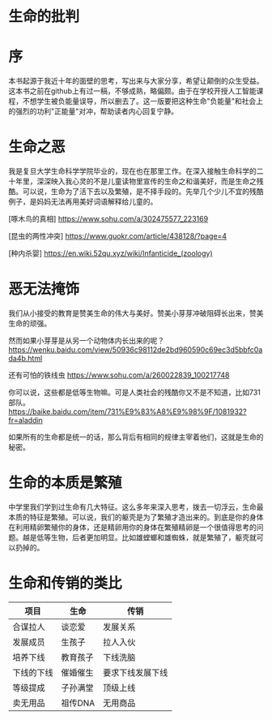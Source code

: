 # 生命的批判

# 序
  
本书起源于我近十年的面壁的思考，写出来与大家分享，希望让颠倒的众生受益。这本书之前在github上有过一稿，不够成熟，略偏颇。由于在学校开授人工智能课程，不想学生被负能量误导，所以删去了。这一版要把这种生命"负能量"和社会上的强烈的功利"正能量"对冲，帮助读者内心回复宁静。

# 生命之恶

我是复旦大学生命科学学院毕业的，现在也在那里工作。在深入接触生命科学的二十年里，深深映入我心灵的不是儿童读物里宣传的生命之和谐美好，而是生命之残酷。可以说，生命为了活下去以及繁殖，是不择手段的。先举几个少儿不宜的残酷例子，是妈妈无法再用美好词语解释给儿童的。

[啄木鸟的真相] https://www.sohu.com/a/302475577_223169 

[昆虫的两性冲突] https://www.guokr.com/article/438128/?page=4

[种内杀婴] https://en.wiki.52qu.xyz/wiki/Infanticide_(zoology)

# 恶无法掩饰

我们从小接受的教育是赞美生命的伟大与美好。赞美小芽芽冲破阻碍长出来，赞美生命的顽强。

然而如果小芽芽是从另一个动物体内长出来的呢？https://wenku.baidu.com/view/50936c98112de2bd960590c69ec3d5bbfc0ada4b.html

还有可怕的铁线虫  https://www.sohu.com/a/260022839_100217748

你可以说，这些都是低等生物嘛。可是人类社会的残酷你又不是不知道，比如731部队。 https://baike.baidu.com/item/731%E9%83%A8%E9%98%9F/1081932?fr=aladdin

如果所有的生命都是统一的话，那么背后有相同的规律主宰着他们，这就是生命的秘密。

# 生命的本质是繁殖

中学里我们学到过生命有几大特征。这么多年来深入思考，拨去一切浮云，生命最本质的特征是繁殖。可以说，我们的躯壳是为了繁殖才造出来的。到底是你的身体在利用精卵繁殖你的身体，还是精卵用你的身体在繁殖精卵是一个很值得思考的问题。越是低等生物，后者更加明显。比如雄螳螂和雄蜘蛛，就是繁殖了，躯壳就可以扔掉的。

# 生命和传销的类比

|项目|生命|传销|
|----|----|----|
|合谋拉人|谈恋爱|发展关系|
|发展成员|生孩子|拉人入伙|
|培养下线|教育孩子|下线洗脑|
|下线的下线|催婚催生|要求下线发展下线|
|等级提成|子孙满堂|顶级上线|
|卖无用品|祖传DNA|无用商品|
